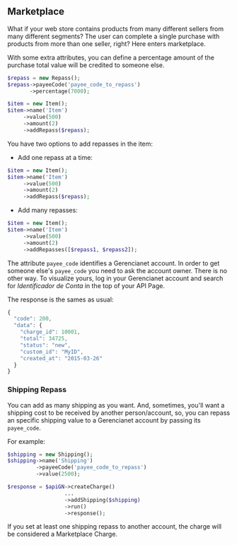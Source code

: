 ## Marketplace ##

What if your web store contains products from many different sellers from many different segments? The user can complete a single purchase with products from more than one seller, right? Here enters marketplace.

With some extra attributes, you can define a percentage amount of the purchase total value will be credited to someone else.
```php
$repass = new Repass();
$repass->payeeCode('payee_code_to_repass')
       ->percentage(7000);

$item = new Item();
$item->name('Item')
     ->value(500)
     ->amount(2)
     ->addRepass($repass);
```

You have two options to add repasses in the item:

* Add one repass at a time:
```php
$item = new Item();
$item->name('Item')
     ->value(500)
     ->amount(2)
     ->addRepass($repass);
```

* Add many repasses:
```php
$item = new Item();
$item->name('Item')
     ->value(500)
     ->amount(2)
     ->addRepasses([$repass1, $repass2]);
```

The attribute `payee_code` identifies a Gerencianet account. In order to get someone else's `payee_code` you need to ask the account owner. There is no other way. To visualize yours, log in your Gerencianet account and search for *Identificador de Conta* in the top of your API Page.

The response is the sames as usual:

```js
{
  "code": 200,
  "data": {
    "charge_id": 10001,
    "total": 34725,
    "status": "new",
    "custom_id": "MyID",
    "created_at": "2015-03-26"
  }
}
```

### Shipping Repass ###

You can add as many shipping as you want. And, sometimes, you'll want a shipping cost to be received by another person/account, so, you can repass an specific shipping value to a Gerencianet account by passing its `payee_code`.

For example:
```php
$shipping = new Shipping();
$shipping->name('Shipping')
         ->payeeCode('payee_code_to_repass')
         ->value(2500);

$response = $apiGN->createCharge()
                  ...
                  ->addShipping($shipping)
                  ->run()
                  ->response();
```

If you set at least one shipping repass to another account, the charge will be considered a Marketplace Charge.
